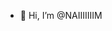 - 👋 Hi, I’m @NAIIIIIIIM
<!---
NAIIIIIIIM/NAIIIIIIIM is a ✨ special ✨ repository because its `README.md` (this file) appears on your GitHub profile.
You can click the Preview link to take a look at your changes.
--->
